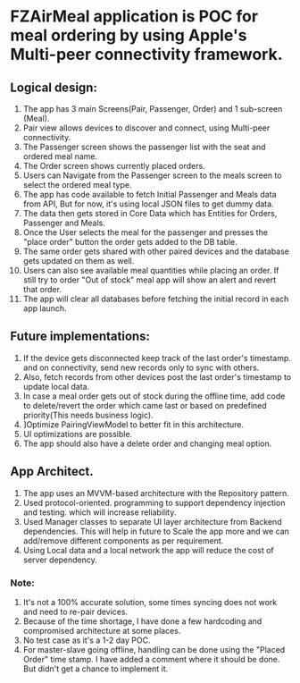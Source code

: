 # FZAirMeal application is POC for meal ordering by using Apple's Multi-peer connectivity framework.
## Logical design:
1. The app has 3 main Screens(Pair, Passenger, Order) and 1 sub-screen (Meal).
2. Pair view allows devices to discover and connect, using Multi-peer connectivity.
3. The Passenger screen shows the passenger list with the seat and ordered meal name.
4. The Order screen shows currently placed orders.
5. Users can Navigate from the Passenger screen to the meals screen to select the ordered meal type.
6. The app has code available to fetch Initial Passenger and Meals data from API, But for now, it's using local JSON files to get dummy data.
7. The data then gets stored in Core Data which has Entities for Orders, Passenger and Meals.
8. Once the User selects the meal for the passenger and presses the "place order" button the order gets added to the DB table.
9. The same order gets shared with other paired devices and the database gets updated on them as well.
10. Users can also see available meal quantities while placing an order. If still try to order "Out of stock" meal app will show an alert and revert that order.
11. The app will clear all databases before fetching the initial record in each app launch.
## Future implementations:
1. If the device gets disconnected keep track of the last order's timestamp. and on connectivity, send new records only to sync with others.
2. Also, fetch records from other devices post the last order's timestamp to update local data.
3. In case a meal order gets out of stock during the offline time, add code to delete/revert the order which came last or based on predefined priority(This needs business logic).
4. ]Optimize PairingViewModel to better fit in this architecture.
5. UI optimizations are possible.
6. The app should also have a delete order and changing meal option.
## App Architect.
1. The app uses an MVVM-based architecture with the Repository pattern.
2. Used protocol-oriented. programming to support dependency injection and testing. which will increase reliability.
3. Used Manager classes to separate UI layer architecture from Backend dependencies. This will help in future to Scale the app more and we can add/remove different components as per requirement.
4. Using Local data and a local network the app will reduce the cost of server dependency.
### Note:
1. It's not a 100% accurate solution, some times syncing does not work and need to re-pair devices.
2. Because of the time shortage, I have done a few hardcoding and compromised architecture at some places.
3. No test case as it's a 1-2 day POC.
4. For master-slave going offline, handling can be done using the "Placed Order" time stamp. I have added a comment where it should be done. But didn't get a chance to implement it.
